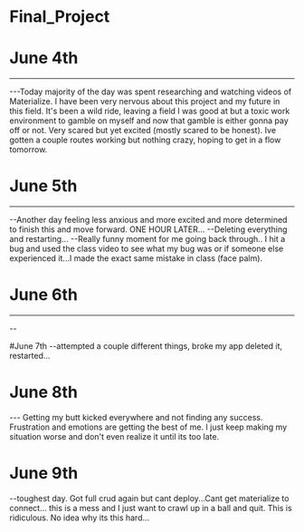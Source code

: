 # Final_Project

# June 4th
____________
---Today majority of the day was spent researching and watching videos of Materialize. I have been very nervous about this project and my future in this field. It's been a wild ride, leaving a field I was good at but a toxic work environment to gamble on myself and now that gamble is either gonna pay off or not. Very scared but yet excited (mostly scared to be honest). Ive gotten a couple routes working but nothing crazy, hoping to get in a flow tomorrow.


# June 5th
_____________
--Another day feeling less anxious and more excited and more determined to finish this and move forward.
ONE HOUR LATER...
--Deleting everything and restarting...
--Really funny moment for me going back through.. I hit a bug and used the class video to see what my bug was or if someone else experienced it...I made the exact same mistake in class (face palm).


# June 6th
_____________
--

#June 7th
--attempted a couple different things, broke my app deleted it, restarted...

# June 8th
--- Getting my butt kicked everywhere and not finding any success. Frustration and emotions are getting the best of me. I just keep making my situation worse and don't even realize it until its too late.

# June 9th
--toughest day. Got full crud again but cant deploy...Cant get materialize to connect... this is a mess and I just want to crawl up in a ball and quit. This is ridiculous. No idea why its this hard...
